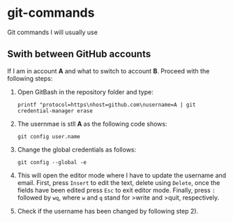 # git-commands
Git commands I will usually use

## Swith between GitHub accounts
If I am in account **A** and what to switch to account **B**. Proceed with the following steps:
1) Open GitBash in the repository folder and type:
   ```
   printf "protocol=https\nhost=github.com\nusername=A | git credential-manager erase
   ```

3) The usernmae is stll **A** as the following code shows:
   ```
   git config user.name
   ```

5) Change the global credentials as follows:
   ```
   git config --global -e
   ```

7) This will open the editor mode where I have to update the username and email. First, press `Insert` to edit the text, delete using `Delete`, once the fields have been edited press `Esc` to exit editor mode. Finally, press `:` followed by `wq`, where `w` and `q` stand for >write and >quit, respectively.
8) Check if the username has been changed by following step 2).  
   
